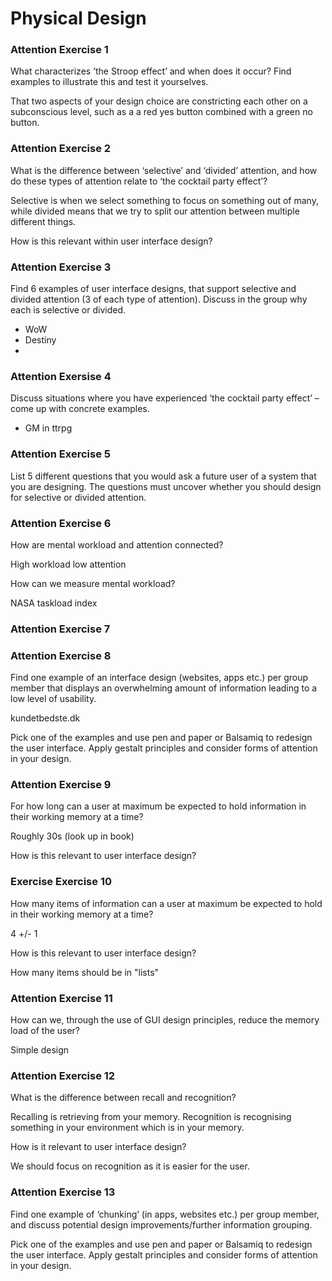 # Physical Design
### Attention Exercise 1
What characterizes ’the Stroop effect’ and when does it occur? Find examples to illustrate this and test it yourselves.

That two aspects of your design choice are constricting each other on a subconscious level, such as a a red yes button combined with a green no button.

### Attention Exercise 2
What is the difference between ‘selective’ and ‘divided’ attention, and how do these types of attention relate to ‘the cocktail party effect’?

Selective is when we select something to focus on something out of many, while divided means that we try to split our attention between multiple different things.

How is this relevant within user interface design?

### Attention Exercise 3
Find 6 examples of user interface designs, that support selective and divided attention (3 of each type of attention). Discuss in the group why each is selective or divided.

- WoW
- Destiny
-

### Attention Exersise 4
Discuss situations where you have experienced ‘the cocktail party effect’ – come up with concrete examples.

- GM in ttrpg

### Attention Exercise 5
List 5 different questions that you would ask a future user of a system that you are designing. The questions must uncover whether you should design for selective or divided attention.

### Attention Exercise 6
How are mental workload and attention connected?

High workload low attention

How can we measure mental workload?

NASA taskload index

### Attention Exercise 7

### Attention Exercise 8
Find one example of an interface design (websites, apps etc.) per group member that displays an overwhelming amount of information leading to a low level of usability.

kundetbedste.dk

Pick one of the examples and use pen and paper or Balsamiq to redesign the user interface. Apply gestalt principles and consider forms of attention in your design.

### Attention Exercise 9
For how long can a user at maximum be expected to hold information in their working memory at a time?

Roughly 30s (look up in book)

How is this relevant to user interface design?

### Exercise Exercise 10
How many items of information can a user at maximum be expected to hold in their working memory at a time?

4 +/- 1

How is this relevant to user interface design?

How many items should be in "lists"

### Attention Exercise 11
How can we, through the use of GUI design principles, reduce the memory load of the user?

Simple design

### Attention Exercise 12
What is the difference between recall and recognition?

Recalling is retrieving from your memory. Recognition is recognising something in your environment which is in your memory.

How is it relevant to user interface design?

We should focus on recognition as it is easier for the user.

### Attention Exercise 13
Find one example of ‘chunking’ (in apps, websites etc.) per group member, and discuss potential design improvements/further information grouping.

Pick one of the examples and use pen and paper or Balsamiq to redesign the user interface. Apply gestalt principles and consider forms of attention in your design.
